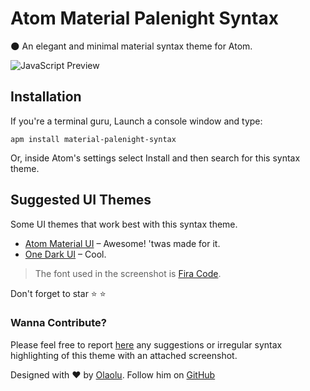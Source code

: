 # Atom Material Palenight Syntax

:new_moon: An elegant and minimal material syntax theme for Atom.


![JavaScript Preview](http://i.imgur.com/0ZIMf3U.png)

## Installation
If you're a terminal guru, Launch a console window and type:
```shell
apm install material-palenight-syntax
```

Or, inside Atom's settings select Install and then search for this syntax theme.

## Suggested UI Themes

Some UI themes that work best with this syntax theme.

* [Atom Material UI][1] &ndash; Awesome! 'twas made for it.
* [One Dark UI][2] &ndash; Cool.

[1]: https://atom.io/themes/atom-material-ui
[2]: https://atom.io/themes/one-dark-ui

> The font used in the screenshot is [Fira Code](https://github.com/tonsky/FiraCode).

Don't forget to star :star: :star:

### Wanna Contribute?
Please feel free to report [here](https://github.com/whizkydee/material-palenight-syntax/issues) any suggestions or irregular syntax highlighting of this theme with an attached screenshot.

Designed with :heart: by [Olaolu](https://whizkydee.github.io). Follow him on [GitHub](https://github.com/whizkydee)
